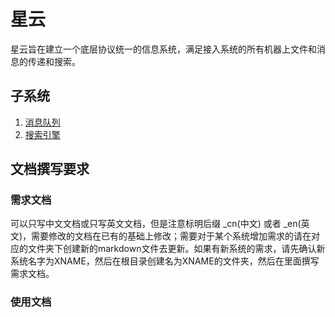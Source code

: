 # 星云

星云旨在建立一个底层协议统一的信息系统，满足接入系统的所有机器上文件和消息的传递和搜索。

## 子系统

1. [消息队列](mq/mq_cn.md)
2. [搜索引擎]()

## 文档撰写要求

### 需求文档

可以只写中文文档或只写英文文档，但是注意标明后缀 _cn(中文) 或者 _en(英文)，需要修改的文档在已有的基础上修改；需要对于某个系统增加需求的请在对应的文件夹下创建新的markdown文件去更新。如果有新系统的需求，请先确认新系统名字为XNAME，然后在根目录创建名为XNAME的文件夹，然后在里面撰写需求文档。

### 使用文档